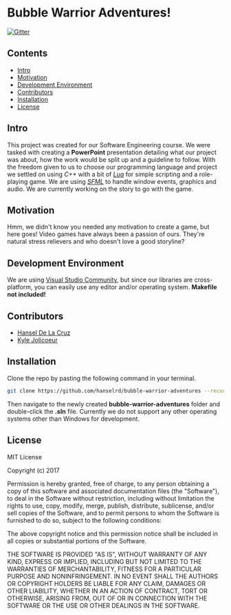 # Bubble Warrior Adventures!

[![Gitter](https://badges.gitter.im/bubble-warrior-adventures/Lobby.svg)](https://gitter.im/bubble-warrior-adventures/Lobby?utm_source=badge&utm_medium=badge&utm_campaign=pr-badge&utm_content=badge)

## Contents
- [Intro](#intro)
- [Motivation](#motivation)
- [Development Environment](#development-environment)
- [Contributors](#contributors)
- [Installation](#installation)
- [License](#license)

## Intro
This project was created for our Software Engineering course. We were tasked with
creating a **PowerPoint** presentation detailing what our project was about,
how the work would be split up and a guideline to follow. With the freedom given
to us to choose our programming language and project we settled on using *C++* with a
bit of *[Lua](https://www.lua.org/manual/5.3)* for simple scripting and a 
role-playing game. We are using *[SFML](http://www.sfml-dev.org/index.php)*
to handle window events, graphics and audio. We are currently working on the story
to go with the game.

## Motivation
Hmm, we didn't know you needed any motivation to create a game, but here goes!
Video games have always been a passion of ours. They're natural stress relievers
and who doesn't love a good storyline?

## Development Environment
We are using [Visual Studio Community](https://www.visualstudio.com/downloads), but since our libraries are
cross-platform, you can easily use any editor and/or operating system. **Makefile not included!**

## Contributors
- [Hansel De La Cruz](https://github.com/hanselrd)
- [Kyle Jolicoeur](https://github.com/kjolicoeur)

## Installation
Clone the repo by pasting the following command in your terminal.
```bash
git clone https://github.com/hanselrd/bubble-warrior-adventures --recursive
```
Then navigate to the newly created **bubble-warrior-adventures** folder and double-click
the **.sln** file. Currently we do not support any other operating systems other
than Windows for development.

## License
MIT License

Copyright (c) 2017

Permission is hereby granted, free of charge, to any person obtaining a copy
of this software and associated documentation files (the "Software"), to deal
in the Software without restriction, including without limitation the rights
to use, copy, modify, merge, publish, distribute, sublicense, and/or sell
copies of the Software, and to permit persons to whom the Software is
furnished to do so, subject to the following conditions:

The above copyright notice and this permission notice shall be included in all
copies or substantial portions of the Software.

THE SOFTWARE IS PROVIDED "AS IS", WITHOUT WARRANTY OF ANY KIND, EXPRESS OR
IMPLIED, INCLUDING BUT NOT LIMITED TO THE WARRANTIES OF MERCHANTABILITY,
FITNESS FOR A PARTICULAR PURPOSE AND NONINFRINGEMENT. IN NO EVENT SHALL THE
AUTHORS OR COPYRIGHT HOLDERS BE LIABLE FOR ANY CLAIM, DAMAGES OR OTHER
LIABILITY, WHETHER IN AN ACTION OF CONTRACT, TORT OR OTHERWISE, ARISING FROM,
OUT OF OR IN CONNECTION WITH THE SOFTWARE OR THE USE OR OTHER DEALINGS IN THE
SOFTWARE.
